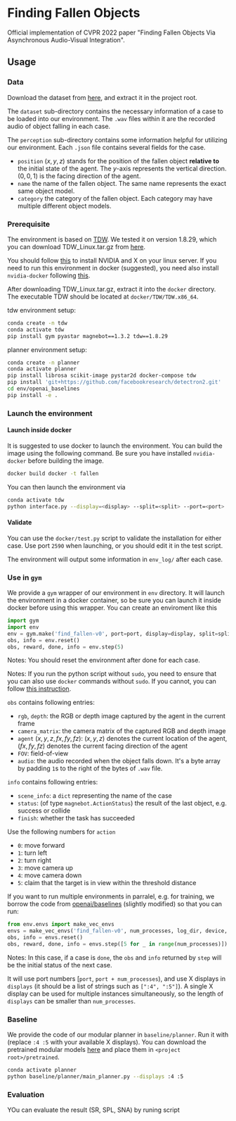 # Finding Fallen Objects

Official implementation of CVPR 2022 paper "Finding Fallen Objects Via Asynchronous Audio-Visual Integration".

## Usage

### Data

Download the dataset from [here](https://github.com/chuangg/find_fallen_objects/releases/download/fallen_objects/fallen_objects_dataset.tar.gz), and extract it in the project root.

The `dataset` sub-directory contains the necessary information of a case to be loaded into our environment.
The `.wav` files within it are the recorded audio of object falling in each case.

The `perception` sub-directory contains some information helpful for utilizing our environment. Each `.json` file contains several fields for the case.
+ `position` ($x, y, z$) stands for the position of the fallen object __relative to__ the initial state of the agent.
The $y$-axis represents the vertical direction.
$(0, 0, 1)$ is the facing direction of the agent.
+ `name` the name of the fallen object. The same name represents the exact same object model.
+ `category` the category of the fallen object. Each category may have multiple different object models.

### Prerequisite

The environment is based on [TDW](https://github.com/threedworld-mit/tdw). We tested it on version 1.8.29, which you can download TDW_Linux.tar.gz from [here](https://github.com/threedworld-mit/tdw/releases/tag/v1.8.29).

You should follow [this](https://github.com/threedworld-mit/tdw/blob/master/Documentation/lessons/setup/install.md#install-nvidia-and-x-on-your-server) to install NVIDIA and X on your linux server.
If you need to run this environment in docker (suggested), you need also install `nvidia-docker` following [this](https://docs.nvidia.com/datacenter/cloud-native/container-toolkit/install-guide.html#docker).

After downloading TDW_Linux.tar.gz, extract it into the `docker` directory. The executable TDW should be located at `docker/TDW/TDW.x86_64`.

tdw environment setup:
```sh
conda create -n tdw
conda activate tdw
pip install gym pyastar magnebot==1.3.2 tdw==1.8.29
```


planner environment setup:
```sh
conda create -n planner
conda activate planner
pip install librosa scikit-image pystar2d docker-compose tdw
pip install 'git+https://github.com/facebookresearch/detectron2.git'
cd env/openai_baselines
pip install -e .
```
### Launch the environment

#### Launch inside docker

It is suggested to use docker to launch the environment.
You can build the image using the following command.
Be sure you have installed `nvidia-docker` before building the image.

```sh
docker build docker -t fallen
```

You can then launch the environment via
```sh
conda activate tdw
python interface.py --display=<display> --split=<split> --port=<port>
```

#### Validate

You can use the `docker/test.py` script to validate the installation for either case. Use port `2590` when launching, or you should edit it in the test script.

The environment will output some information in `env_log/` after each case.

### Use in `gym`

We provide a `gym` wrapper of our environment in `env` directory.
It will launch the environment in a docker container,
so be sure you can launch it inside docker before using this wrapper.
You can create an enviroment like this

```python
import gym
import env
env = gym.make('find_fallen-v0', port=port, display=display, split=split, max_steps=max_steps, rank=rank, world_size=num_processes)
obs, info = env.reset()
obs, reward, done, info = env.step(5)
```

Notes: You should reset the environment after done for each case.

Notes: If you run the python script without `sudo`, you need to ensure that you can also use `docker` commands without `sudo`. If you cannot, you can follow [this instruction](https://docs.docker.com/engine/install/linux-postinstall/#manage-docker-as-a-non-root-user).

`obs` contains following entries:
+ `rgb`, `depth`: the RGB or depth image captured by the agent in the current frame
+ `camera_matrix`: the camera matrix of the captured RGB and depth image
+ `agent` ($x, y, z, fx, fy, fz$): $(x, y, z)$ denotes the current location of the agent, $(fx, fy, fz)$ denotes the current facing direction of the agent
+ `FOV`: field-of-view
+ `audio`: the audio recorded when the object falls down. It's a byte array by padding `1`s to the right of the bytes of `.wav` file.

`info` contains following entries:
+ `scene_info`: a `dict` representing the name of the case
+ `status`: (of type `magnebot.ActionStatus`) the result of the last object, e.g. success or collide
+ `finish`: whether the task has succeeded

Use the following numbers for `action`
+ `0`: move forward
+ `1`: turn left
+ `2`: turn right
+ `3`: move camera up
+ `4`: move camera down
+ `5`: claim that the target is in view within the threshold distance

If you want to run multiple environments in parralel, e.g. for training,
we borrow the code from [openai/baselines](https://github.com/openai/baselines) (slightly modified) so that you can run:

```python
from env.envs import make_vec_envs
envs = make_vec_envs('find_fallen-v0', num_processes, log_dir, device, True, spaces=(observation_space, action_space), port=<port>, displays=<displays>, split='train')
obs, info = envs.reset()
obs, reward, done, info = envs.step([5 for _ in range(num_processes)])
```

Notes: In this case, if a case is `done`, the `obs` and `info` returned by `step` will be the initial status of the next case.

It will use port numbers [`port`, `port + num_processes`), and use X displays in `displays` (it should be a list of strings such as `[":4", ":5"]`).
A single X display can be used for multiple instances simultaneously, so the length of `displays` can be smaller than `num_processes`.

### Baseline

We provide the code of our modular planner in `baseline/planner`.
Run it with (replace `:4 :5` with your available X displays).
You can download the pretrained modular models [here](https://github.com/chuangg/find_fallen_objects/releases/download/fallen_objects/pretrained.tar.gz) and place them in `<project root>/pretrained`.

```sh
conda activate planner
python baseline/planner/main_planner.py --displays :4 :5
```

### Evaluation
YOu can evaluate the result (SR, SPL, SNA) by runing script

